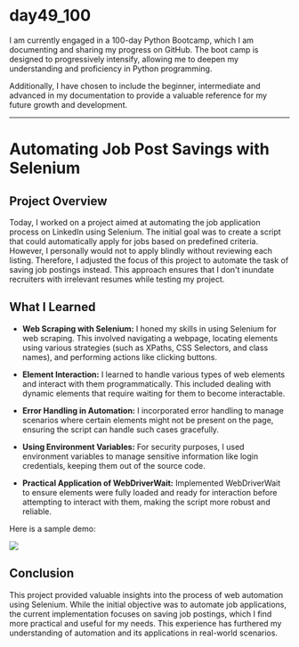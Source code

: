 # day49_100
I am currently engaged in a 100-day Python Bootcamp, which I am documenting and sharing my progress on GitHub. The boot camp is designed to progressively intensify, allowing me to deepen my understanding and proficiency in Python programming.

Additionally, I have chosen to include the beginner, intermediate and advanced in my documentation to provide a valuable reference for my future growth and development.

-------
# Automating Job Post Savings with Selenium

## Project Overview
Today, I worked on a project aimed at automating the job application process on LinkedIn using Selenium. The initial goal was to create a script that could automatically apply for jobs based on predefined criteria. However, I personally would not to apply blindly without reviewing each listing. Therefore, I adjusted the focus of this project to automate the task of saving job postings instead. This approach ensures that I don't inundate recruiters with irrelevant resumes while testing my project.

## What I Learned
- __Web Scraping with Selenium:__ I honed my skills in using Selenium for web scraping. This involved navigating a webpage, locating elements using various strategies (such as XPaths, CSS Selectors, and class names), and performing actions like clicking buttons.
  
- __Element Interaction:__ I learned to handle various types of web elements and interact with them programmatically. This included dealing with dynamic elements that require waiting for them to become interactable.
  
- __Error Handling in Automation:__ I incorporated error handling to manage scenarios where certain elements might not be present on the page, ensuring the script can handle such cases gracefully.
  
- __Using Environment Variables:__ For security purposes, I used environment variables to manage sensitive information like login credentials, keeping them out of the source code.
  
- __Practical Application of WebDriverWait:__ Implemented WebDriverWait to ensure elements were fully loaded and ready for interaction before attempting to interact with them, making the script more robust and reliable.

Here is a sample demo:

![](https://github.com/AlvinChin1608/day49_100/blob/main/gif_demo/ScreenRecording2024-07-06at17.59.45-ezgif.com-censor.gif)

## Conclusion
This project provided valuable insights into the process of web automation using Selenium. While the initial objective was to automate job applications, the current implementation focuses on saving job postings, which I find more practical and useful for my needs. This experience has furthered my understanding of automation and its applications in real-world scenarios.
